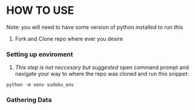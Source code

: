 # HOW TO USE
Note: you will need to have some version of python installed to run this
1. Fork and Clone repo where ever you desire
### Setting up enviroment
1. <i>This step is not neccesary but suggested</i> open command prompt and navigate your way to where the repo was cloned and run this snippet: 
~~~
python -m venv sudoku_env
~~~
### Gathering Data

